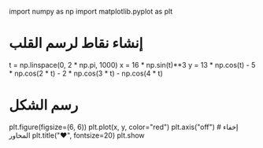 import numpy as np
import matplotlib.pyplot as plt

# إنشاء نقاط لرسم القلب
t = np.linspace(0, 2 * np.pi, 1000)
x = 16 * np.sin(t)**3
y = 13 * np.cos(t) - 5 * np.cos(2 * t) - 2 * np.cos(3 * t) - np.cos(4 * t)

# رسم الشكل
plt.figure(figsize=(6, 6))
plt.plot(x, y, color="red")
plt.axis("off")  # إخفاء المحاور
plt.title("❤️", fontsize=20)
plt.show
